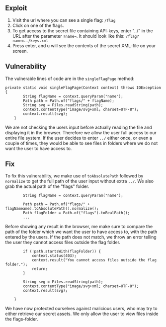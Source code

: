 ## Exploit

1. Visit the url where you can see a single flag:  `/flag`
2. Click on one of the flags.
3. To get access to the secret file containing API-keys, enter "../" in the URL after the parameter `?name=`. It should look like this: `/flag?name=../keys.xml`
4. Press enter, and u will see the contents of the secret XML-file on your screen.

## Vulnerability

The vulnerable lines of code are in the `singleFlagPage` method:
```
private static void singleFlagPage(Context context) throws IOException {
        String flagName = context.queryParam("name");
        Path path = Path.of("flags/" + flagName);
        String svg = Files.readString(path);
        context.contentType("image/svg+xml; charset=UTF-8");
        context.result(svg);
    }
```
We are not checking the users input before actually reading the file and displaying it in the browser. Therefore we allow the user full access to our entire file system. If the user decides to enter `../` either once, or even a couple of times, they would be able to see files in folders where we do not want the user to have access to.

## Fix

To fix this vulnerability, we make use of `toAbsolutePath` followed by `normalize` to get the full path of the user input without extra `../`. We also grab the actual path of the "flags" folder.
```
        String flagName = context.queryParam("name");

        Path path = Path.of("flags/" + flagNameame).toAbsolutePath().normalize();
        Path flagFolder = Path.of("flags").toRealPath();   
        ...
```
Before showing any result in the browser, me make sure to compare the path of the folder which we want the user to have access to, with the path entered by the users. If the path does not match, we throw an error telling the user they cannot access files outside the flag folder.
```
        if (!path.startsWith(flagFolder)) {
            context.status(403);
            context.result("You cannot access files outside the flag folder.");
            return;
        }

        String svg = Files.readString(path);
        context.contentType("image/svg+xml; charset=UTF-8");
        context.result(svg);

    }
```
We have now protected ourselves against malicious users, who may try to either retrieve our secret assets. We only allow the user to view files inside the flags-folder.  



